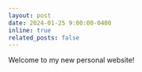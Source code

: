 ```yaml
---
layout: post
date: 2024-01-25 9:00:00-0400
inline: true
related_posts: false
---
```


Welcome to my new personal website!